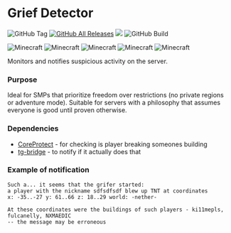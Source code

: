 # Grief Detector 

![GitHub Tag](https://img.shields.io/github/v/tag/fulcanelly/GriefDetector)
<a href="https://github.com/fulcanelly/GriefDetector/releases/"><img src="https://img.shields.io/github/downloads/fulcanelly/GriefDetector/total.svg" alt="GitHub All Releases"/></a>
<img src="https://img.shields.io/github/stars/fulcanelly/GriefDetector"/>
![GitHub Build](https://img.shields.io/github/actions/workflow/status/fulcanelly/GriefDetector/main.yml?branch=master)


<a><img src="https://img.shields.io/badge/MC-1.17.*-brightgreen.svg" alt="Minecraft"/></a>
<img src="https://img.shields.io/badge/MC-1.18.*-brightgreen.svg" alt="Minecraft"/>
<img src="https://img.shields.io/badge/MC-1.19.*-brightgreen.svg" alt="Minecraft"/>
<img src="https://img.shields.io/badge/MC-1.20.*-brightgreen.svg" alt="Minecraft"/>
<img src="https://img.shields.io/badge/MC-1.21.*-brightgreen.svg" alt="Minecraft"/>


Monitors and notifies suspicious activity on the server.

### Purpose

Ideal for SMPs that prioritize freedom over restrictions (no private regions or adventure mode). 
Suitable for servers with a philosophy that assumes everyone is good until proven otherwise.

### Dependencies 

- [CoreProtect](https://github.com/PlayPro/CoreProtect) - for checking is player breaking someones building
- [tg-bridge](https://github.com/fulcanelly/mctg-bridge) - to notify if it actually does that

### Example of notification

```
Such a... it seems that the grifer started:
a player with the nickname sdfsdfsdf blew up TNT at coordinates
x: -35..-27 y: 61..66 z: 18..29 world: -nether-

At these coordinates were the buildings of such players - ki11mepls, fulcanelly, NXMAEDIC
-- the message may be erroneous
```  
